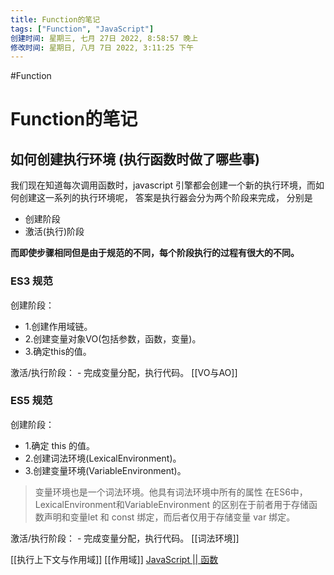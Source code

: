 ```yaml
---
title: Function的笔记
tags: ["Function", "JavaScript"]
创建时间: 星期三, 七月 27日 2022, 8:58:57 晚上
修改时间: 星期日, 八月 7日 2022, 3:11:25 下午
---
```

#Function

# Function的笔记

## 如何创建执行环境 (执行函数时做了哪些事)

我们现在知道每次调用函数时，javascript 引擎都会创建一个新的执行环境，而如何创建这一系列的执行环境呢，
答案是执行器会分为两个阶段来完成，
分别是
- 创建阶段
- 激活(执行)阶段

**而即使步骤相同但是由于规范的不同，每个阶段执行的过程有很大的不同。**

### ES3 规范

创建阶段：
- 1.创建作用域链。
- 2.创建变量对象VO(包括参数，函数，变量)。
- 3.确定this的值。

激活/执行阶段： - 完成变量分配，执行代码。
[[VO与AO]]

### ES5 规范

创建阶段：
- 1.确定 this 的值。
- 2.创建词法环境(LexicalEnvironment)。
- 3.创建变量环境(VariableEnvironment)。

> 变量环境也是一个词法环境。他具有词法环境中所有的属性 在ES6中，LexicalEnvironment和VariableEnvironment 的区别在于前者用于存储函数声明和变量let 和 const 绑定，而后者仅用于存储变量 var 绑定。


激活/执行阶段： - 完成变量分配，执行代码。
[[词法环境]]



[[执行上下文与作用域]]
[[作用域]]
[JavaScript || 函数](https://segmentfault.com/a/1190000008558325)